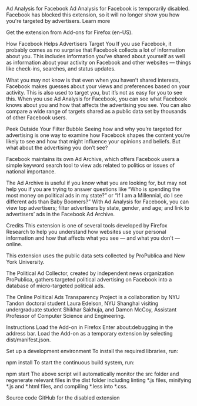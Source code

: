 Ad Analysis for Facebook
Ad Analysis for Facebook is temporarily disabled. Facebook has blocked this extension, so it will no longer show you how you're targeted by advertisers. Learn more

Get the extension from Add-ons for Firefox (en-US).

How Facebook Helps Advertisers Target You
If you use Facebook, it probably comes as no surprise that Facebook collects a lot of information about you. This includes information you’ve shared about yourself as well as information about your activity on Facebook and other websites — things like check-ins, searches, and status updates.

What you may not know is that even when you haven’t shared interests, Facebook makes guesses about your views and preferences based on your activity. This is also used to target you, but it’s not as easy for you to see this. When you use Ad Analysis for Facebook, you can see what Facebook knows about you and how that affects the advertising you see. You can also compare a wide range of targets shared as a public data set by thousands of other Facebook users.

Peek Outside Your Filter Bubble
Seeing how and why you’re targeted for advertising is one way to examine how Facebook shapes the content you’re likely to see and how that might influence your opinions and beliefs. But what about the advertising you don’t see?

Facebook maintains its own Ad Archive, which offers Facebook users a simple keyword search tool to view ads related to politics or issues of national importance.

The Ad Archive is useful if you know what you are looking for, but may not help you if you are trying to answer questions like “Who is spending the most money on political ads in my state?” or “If I am a Millennial, do I see different ads than Baby Boomers?” With Ad Analysis for Facebook, you can view top advertisers; filter advertisers by state, gender, and age; and link to advertisers’ ads in the Facebook Ad Archive.

Credits
This extension is one of several tools developed by Firefox Research to help you understand how websites use your personal information and how that affects what you see — and what you don't — online.

This extension uses the public data sets collected by ProPublica and New York University.

The Political Ad Collector, created by independent news organization ProPublica, gathers targeted political advertising on Facebook into a database of micro-targeted political ads.

The Online Political Ads Transparency Project is a collaboration by NYU Tandon doctoral student Laura Edelson, NYU Shanghai visiting undergraduate student Shikhar Sakhuja, and Damon McCoy, Assistant Professor of Computer Science and Engineering.

Instructions
Load the Add-on in Firefox
Enter about:debugging in the address bar. Load the Add-on as a temporary extension by selecting dist/manifest.json.

Set up a development environment
To install the required libraries, run:

npm install
To start the continuous build system, run:

npm start
The above script will automatically monitor the src folder and regenerate relevant files in the dist folder including linting *.js files, minifying *.js and *.html files, and compiling *.less into *.css.

Source code
GitHub for the disabled extension
